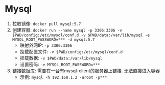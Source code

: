 # Mysql
1. 拉取镜像: `docker pull mysql:5.7`
2. 创建容器: `docker run --name mysql -p 3306:3306 -v $PWD/config:/etc/mysql/conf.d -v $PWD/data:/var/lib/mysql -e MYSQL_ROOT_PASSWORD=*** -d mysql:5.7`
    - 映射外网IP: `-p 3306:3306`
    - 挂载配置文件: `-v $PWD/config:/etc/mysql/conf.d`
    - 挂载数据: `-v $PWD/data:/var/lib/mysql`
    - 设置密码: `-e MYSQL_ROOT_PASSWORD=***`
3. 链接数据库: 需要在一台有mysql-client的服务器上链接. 无法直接进入容器
    - 示例: `mysql -h 192.168.1.2 -uroot -p***`


